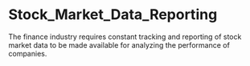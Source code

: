 # Stock_Market_Data_Reporting
The finance industry requires constant tracking and reporting of stock market data to be made available for analyzing the performance of companies.
